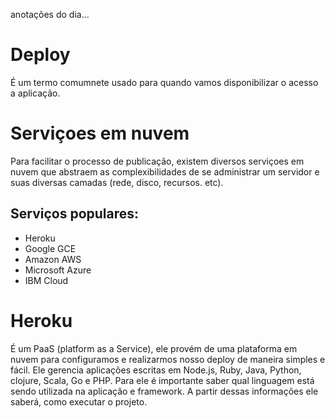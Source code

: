 anotações do dia...

# Deploy

É um termo comumnete usado para quando vamos disponibilizar o acesso a aplicação.

# Serviçoes em nuvem

Para facilitar o processo de publicação, existem diversos serviçoes em nuvem que abstraem as complexibilidades de se administrar um servidor e suas diversas camadas (rede, disco, recursos. etc).

## Serviços populares:

- Heroku
- Google GCE
- Amazon AWS
- Microsoft Azure
- IBM Cloud

# Heroku

É um PaaS (platform as a Service), ele provém de uma plataforma em nuvem para configuramos e realizarmos nosso deploy de maneira simples e fácil.
Ele gerencia aplicações escritas em Node.js, Ruby, Java, Python, clojure, Scala, Go e PHP.
Para ele é importante saber qual linguagem está sendo utilizada na aplicação e framework. A partir dessas informações ele saberá, como executar o projeto.

